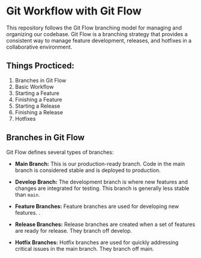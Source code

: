# Git Workflow with Git Flow

This repository follows the Git Flow branching model for managing and organizing our codebase. Git Flow is a branching strategy that provides a consistent way to manage feature development, releases, and hotfixes in a collaborative environment.

## Things Procticed:

1. Branches in Git Flow
2. Basic Workflow
3. Starting a Feature
4. Finishing a Feature
5. Starting a Release
6. Finishing a Release
7. Hotfixes

## Branches in Git Flow

Git Flow defines several types of branches:

- **Main Branch:** This is our production-ready branch. Code in the main branch is considered stable and is deployed to production.

- **Develop Branch:** The development branch is where new features and changes are integrated for testing. This branch is generally less stable than `main`.

- **Feature Branches:** Feature branches are used for developing new features. .

- **Release Branches:** Release branches are created when a set of features are ready for release. They branch off develop.

- **Hotfix Branches:** Hotfix branches are used for quickly addressing critical issues in the main branch. They branch off main.




